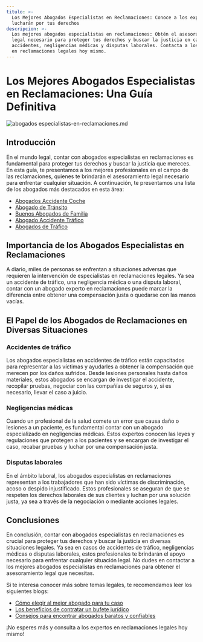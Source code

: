 ```yaml
---
titulo: >-
  Los Mejores Abogados Especialistas en Reclamaciones: Conoce a los expertos que
  lucharán por tus derechos
descripcion: >-
  Los mejores abogados especialistas en reclamaciones: Obtén el asesoramiento
  legal necesario para proteger tus derechos y buscar la justicia en casos de
  accidentes, negligencias médicas y disputas laborales. Contacta a los expertos
  en reclamaciones legales hoy mismo.
---
```


# Los Mejores Abogados Especialistas en Reclamaciones: Una Guía Definitiva

 ![abogados especialistas-en-reclamaciones.md](./img/abogados-especialistas-en-reclamaciones-1.webp)

## Introducción

En el mundo legal, contar con abogados especialistas en reclamaciones es fundamental para proteger tus derechos y buscar la justicia que mereces. En esta guía, te presentamos a los mejores profesionales en el campo de las reclamaciones, quienes te brindarán el asesoramiento legal necesario para enfrentar cualquier situación. A continuación, te presentamos una lista de los abogados más destacados en esta área:

- [Abogados Accidente Coche](abogados-accidente-coche)
- [Abogado de Tránsito](abogado-de-transito)
- [Buenos Abogados de Familia](buenos-abogados-de-familia)
- [Abogado Accidente Tráfico](abogado-accidente-trafico)
- [Abogados de Tráfico](abogados-de-trafico)

## Importancia de los Abogados Especialistas en Reclamaciones

A diario, miles de personas se enfrentan a situaciones adversas que requieren la intervención de especialistas en reclamaciones legales. Ya sea un accidente de tráfico, una negligencia médica o una disputa laboral, contar con un abogado experto en reclamaciones puede marcar la diferencia entre obtener una compensación justa o quedarse con las manos vacías.

## El Papel de los Abogados de Reclamaciones en Diversas Situaciones

### Accidentes de tráfico

Los abogados especialistas en accidentes de tráfico están capacitados para representar a las víctimas y ayudarles a obtener la compensación que merecen por los daños sufridos. Desde lesiones personales hasta daños materiales, estos abogados se encargan de investigar el accidente, recopilar pruebas, negociar con las compañías de seguros y, si es necesario, llevar el caso a juicio.

### Negligencias médicas

Cuando un profesional de la salud comete un error que causa daño o lesiones a un paciente, es fundamental contar con un abogado especializado en negligencias médicas. Estos expertos conocen las leyes y regulaciones que protegen a los pacientes y se encargan de investigar el caso, recabar pruebas y luchar por una compensación justa.

### Disputas laborales

En el ámbito laboral, los abogados especialistas en reclamaciones representan a los trabajadores que han sido víctimas de discriminación, acoso o despido injustificado. Estos profesionales se aseguran de que se respeten los derechos laborales de sus clientes y luchan por una solución justa, ya sea a través de la negociación o mediante acciones legales.

## Conclusiones

En conclusión, contar con abogados especialistas en reclamaciones es crucial para proteger tus derechos y buscar la justicia en diversas situaciones legales. Ya sea en casos de accidentes de tráfico, negligencias médicas o disputas laborales, estos profesionales te brindarán el apoyo necesario para enfrentar cualquier situación legal. No dudes en contactar a los mejores abogados especialistas en reclamaciones para obtener el asesoramiento legal que necesitas.

Si te interesa conocer más sobre temas legales, te recomendamos leer los siguientes blogs:

- [Cómo elegir al mejor abogado para tu caso](como-elegir-al-mejor-abogado)
- [Los beneficios de contratar un bufete jurídico](beneficios-contratar-bufete-juridico)
- [Consejos para encontrar abogados baratos y confiables](consejos-encontrar-abogados-baratos-confiables)

¡No esperes más y consulta a los expertos en reclamaciones legales hoy mismo!
